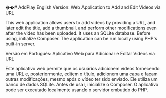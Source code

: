 ��#   A d d P l a y 
 
 English Version:
Web Application to Add and Edit Videos via URL

This web application allows users to add videos by providing a URL, and later edit the title, add a thumbnail, and perform other modifications even after the video has been uploaded. It uses an SQLite database. Before using, initialize Composer. The application can be run locally using PHP's built-in server.

Versão em Português:
Aplicativo Web para Adicionar e Editar Vídeos via URL

Este aplicativo web permite que os usuários adicionem vídeos fornecendo uma URL e, posteriormente, editem o título, adicionem uma capa e façam outras modificações, mesmo após o vídeo ter sido enviado. Ele utiliza um banco de dados SQLite. Antes de usar, inicialize o Composer. O aplicativo pode ser executado localmente usando o servidor embutido do PHP.
